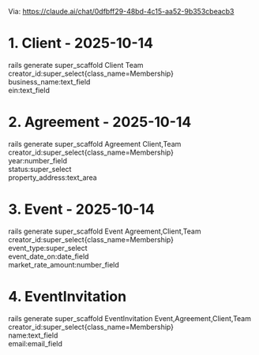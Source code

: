 
Via: https://claude.ai/chat/0dfbff29-48bd-4c15-aa52-9b353cbeacb3

# 1. Client - 2025-10-14
rails generate super_scaffold Client Team \
  creator_id:super_select{class_name=Membership} \
  business_name:text_field \
  ein:text_field

# 2. Agreement - 2025-10-14
rails generate super_scaffold Agreement Client,Team \
  creator_id:super_select{class_name=Membership} \
  year:number_field \
  status:super_select \
  property_address:text_area

# 3. Event - 2025-10-14
rails generate super_scaffold Event Agreement,Client,Team \
  creator_id:super_select{class_name=Membership} \
  event_type:super_select \
  event_date_on:date_field \
  market_rate_amount:number_field

# 4. EventInvitation
rails generate super_scaffold EventInvitation Event,Agreement,Client,Team \
  creator_id:super_select{class_name=Membership} \
  name:text_field \
  email:email_field
